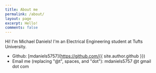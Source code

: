 ```yaml
---
title: About me
permalink: /about/
layout: page
excerpt: Hello!
comments: false
---
```


Hi! I'm Michael Daniels! I'm an Electrical Engineering student at Tufts University.

- Github: [mdaniels5757](https://github.com/{{ site.author.github }})
- Email me (replacing "@t", spaces, and "dot"): mdaniels5757 @t gmail dot com
